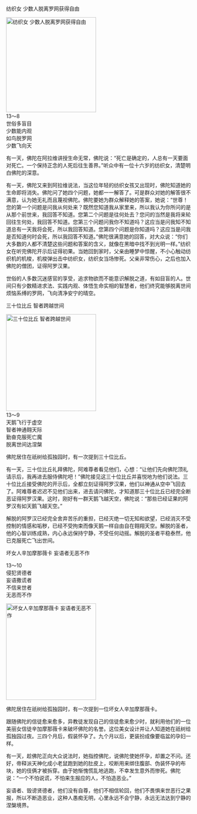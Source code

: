 纺织女 少数人脱离罗网获得自由


<div class="e2">
<img src="images/fjj-57-1.jpg" width="245" height="259" alt="纺织女 少数人脱离罗网获得自由"/>
<div>
13～8<br>
 世俗多盲目<br>
 少数能内观<br>
 如鸟脱罗网<br>
 少数飞向天
</div>
</div>

有一天，佛陀在阿拉维讲授生命无常，佛陀说：“死亡是确定的，人总有一天要面对死亡。一个保持正念的人死后往生善界。”听众中有一位十六岁的纺织女，清楚明白佛陀的深意。

有一天，佛陀又来到阿拉维说法，当这位年轻的纺织女孩又出现时，佛陀知道她的生命即将消失。佛陀问了她四个问题，她都一一解答了。可是群众对她的解答很不满意，认为她无礼而且蔑视佛陀。佛陀要她为群众解释她的答案，她说：“世尊！您的第一个问题是问我从何处来？既然您知道我从家里来，所以我认为你所问的是从那个前世来，我回答不知道。您第二个问题是往何处去？您问的当然是我将来轮回往生何处，我回答不知道。您第三个问题问我你不知道吗？这应当是问我知不知道总有一天我将会死，所以我回答知道。您第四个问题是你知道吗？这应当是问我是否知道何时会死，所以我回答不知道。”佛陀很满意她的回答，对大众说：“你们大多数的人都不清楚这些问题和答案的含义，就像在黑暗中找不到光明一样。”纺织女在听完佛陀开示后证得初果。当她回到家时，父亲由睡梦中惊醒，不小心触动纺织机的机梭，机梭弹出击中纺织女，纺织女当场惨死。父亲非常伤心，之后也加入佛陀的僧团，证得阿罗汉果。

世俗的人多数沉迷感官的享受，追求物欲而不能意识解脱之道，有如目盲的人。世间只有少数精进求法、实践内观、体悟生命实相的智慧者，他们终究能够脱离世间烦恼系缚的罗网，飞向清净安宁的晴空。

三十位比丘 智者跨越世间


<div class="e2">
<img src="images/fjj-57-2.jpg" width="245" height="264" alt="三十位比丘 智者跨越世间"/>
<div>
13～9<br>
 天鹅飞行于虚空<br>
 智者神通翱天际<br>
 勤奋克服死亡魔<br>
 脱离世间达涅槃
</div>
</div>

佛陀居住在祇树给孤独园时，有一次提到三十位比丘。

有一天，三十位比丘礼拜佛陀，阿难尊者看见他们，心想：“让他们先向佛陀顶礼请示后，我再进去服侍佛陀吧！”佛陀接见这三十位比丘并喜悦地为他们说法。三十位比丘接受佛陀的开示后，全都立刻证得阿罗汉果，他们以神通从空中飞回去了。阿难尊者迟迟不见他们出来，进去请问佛陀，才知道那三十位比丘已经完全断恶证得阿罗汉果。这时，刚好有一群天鹅飞越天空，佛陀说：“那些已经证果的阿罗汉有如天鹅飞越天空。”

解脱的阿罗汉已经完全舍弃苦乐的重担，已经灭绝一切无知和欲望，已经消灭不受控制的情感和垢秽，已经不受拘束而像天鹅一样自由自在翱翔天空。解脱的圣者，他的心智训练成熟，内心永远保持宁静，不受任何动摇。解脱的圣者平稳泰然，他已克服死亡飞出世间。



坏女人辛加摩那薇卡 妄语者无恶不作


<div class="e2">
<div>
 <p class="p13-5">13～10<br>
 侵犯贤德者<br>
 妄语撒谎者<br>
 不信来世者<br>
 无恶而不作</p> 
</div>
<img src="images/fjj-57-3.jpg" width="245" height="263" alt="坏女人辛加摩那薇卡 妄语者无恶不作"/>
</div>

佛陀居住在祇树给孤独园时，有一次提到一位坏女人辛加摩那薇卡。

跟随佛陀的信徒愈来愈多，异教徒发现自己的信徒愈来愈少时，就利用他们的一位美丽女信徒辛加摩那薇卡来破坏佛陀的名誉。这位美女设计并让人知道她在祇树给孤独园过夜。三四个月后，假装怀孕了。九个月以后，更装扮成像要临盆的孕妇一样。

有一天，趁佛陀正向大众说法时，她指控佛陀，说佛陀使她怀孕，却置之不问。还好，帝释派天神化成小老鼠跑到她的肚皮上，咬断用来绑住腹部、伪装怀孕的布块，她的伎俩才被拆穿。由于她惭愧慌乱地逃跑，不幸发生意外而惨死。佛陀说：“一个不怕说谎，不怕来生报应的人，不怕造恶业。”

妄语者、毁谤贤德者，他们没有自尊，他们不相信轮回，他们不畏惧来世恶行之果报，所以不断造恶业，这种人愚痴无明，心里永远不会宁静，永远无法达到宁静的涅槃境界。

